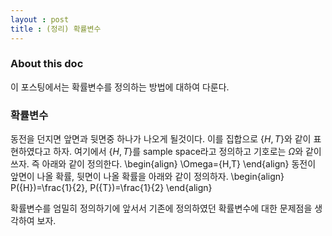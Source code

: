 ```yaml
---
layout : post 
title : (정리) 확률변수 
---
```


### About this doc 
이 포스팅에서는 확률변수를 정의하는 방법에 대하여 다룬다. 

### 확률변수 
동전을 던지면 앞면과 뒷면중 하나가 나오게 될것이다. 이를 집합으로 $\{H,T\}$와 같이 표현하였다고 하자. 
여기에서 $\{H,T\}$를 sample space라고 정의하고 기호로는 $\Omega$와 같이 쓰자. 즉 아래와 같이 정의한다. 
\begin{align}
\Omega=\{H,T\}
\end{align}
동전이 앞면이 나올 확률, 뒷면이 나올 확률을 아래와 같이 정의하자. 
\begin{align}
P(\{H\})=\frac{1}{2}, P(\{T\})=\frac{1}{2}
\end{align}

확률변수를 엄밀히 정의하기에 앞서서 기존에 정의하였던 확률변수에 대한 문제점을 생각하여 보자. 

